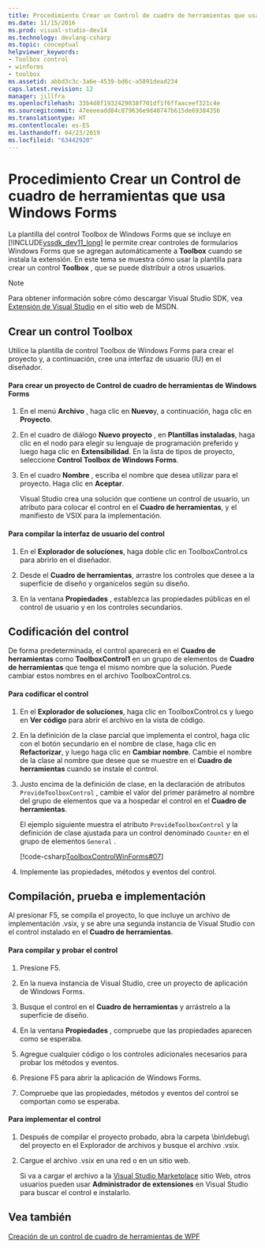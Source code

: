 ```yaml
---
title: Procedimiento Crear un Control de cuadro de herramientas que usa Windows Forms | Documentos de Microsoft
ms.date: 11/15/2016
ms.prod: visual-studio-dev14
ms.technology: devlang-csharp
ms.topic: conceptual
helpviewer_keywords:
- Toolbox control
- winforms
- toolbox
ms.assetid: abbd3c3c-3a6e-4539-bd6c-a5891dead234
caps.latest.revision: 12
manager: jillfra
ms.openlocfilehash: 33b4d8f1932429838f701df1f6ffaaceef321c4e
ms.sourcegitcommit: 47eeeeadd84c879636e9d48747b615de69384356
ms.translationtype: HT
ms.contentlocale: es-ES
ms.lasthandoff: 04/23/2019
ms.locfileid: "63442920"
---
```

# <a name="how-to-create-a-toolbox-control-that-uses-windows-forms"></a>Procedimiento Crear un Control de cuadro de herramientas que usa Windows Forms
La plantilla del control Toolbox de Windows Forms que se incluye en [!INCLUDE[vssdk_dev11_long](../includes/vssdk-dev11-long-md.md)] le permite crear controles de formularios Windows Forms que se agregan automáticamente a **Toolbox** cuando se instala la extensión. En este tema se muestra cómo usar la plantilla para crear un control **Toolbox** , que se puede distribuir a otros usuarios.  
  
> [!NOTE]
> Para obtener información sobre cómo descargar Visual Studio SDK, vea [Extensión de Visual Studio](http://go.microsoft.com/fwlink/?linkid=121964) en el sitio web de MSDN.  
  
## <a name="creating-a-toolbox-control"></a>Crear un control Toolbox  
 Utilice la plantilla de control Toolbox de Windows Forms para crear el proyecto y, a continuación, cree una interfaz de usuario (IU) en el diseñador.  
  
#### <a name="to-create-a-windows-forms-toolbox-control-project"></a>Para crear un proyecto de Control de cuadro de herramientas de Windows Forms  
  
1. En el menú **Archivo** , haga clic en **Nuevo**y, a continuación, haga clic en **Proyecto**.  
  
2. En el cuadro de diálogo **Nuevo proyecto** , en **Plantillas instaladas**, haga clic en el nodo para elegir su lenguaje de programación preferido y luego haga clic en **Extensibilidad**. En la lista de tipos de proyecto, seleccione **Control Toolbox de Windows Forms**.  
  
3. En el cuadro **Nombre** , escriba el nombre que desea utilizar para el proyecto. Haga clic en **Aceptar**.  
  
     Visual Studio crea una solución que contiene un control de usuario, un atributo para colocar el control en el **Cuadro de herramientas**, y el manifiesto de VSIX para la implementación.  
  
#### <a name="to-build-the-control-ui"></a>Para compilar la interfaz de usuario del control  
  
1. En el **Explorador de soluciones**, haga doble clic en ToolboxControl.cs para abrirlo en el diseñador.  
  
2. Desde el **Cuadro de herramientas**, arrastre los controles que desee a la superficie de diseño y organícelos según su diseño.  
  
3. En la ventana **Propiedades** , establezca las propiedades públicas en el control de usuario y en los controles secundarios.  
  
## <a name="coding-the-control"></a>Codificación del control  
 De forma predeterminada, el control aparecerá en el **Cuadro de herramientas** como **ToolboxControl1** en un grupo de elementos de **Cuadro de herramientas** que tenga el mismo nombre que la solución. Puede cambiar estos nombres en el archivo ToolboxControl.cs.  
  
#### <a name="to-code-the-control"></a>Para codificar el control  
  
1. En el **Explorador de soluciones**, haga clic en ToolboxControl.cs y luego en **Ver código** para abrir el archivo en la vista de código.  
  
2. En la definición de la clase parcial que implementa el control, haga clic con el botón secundario en el nombre de clase, haga clic en **Refactorizar**, y luego haga clic en **Cambiar nombre**. Cambie el nombre de la clase al nombre que desee que se muestre en el **Cuadro de herramientas** cuando se instale el control.  
  
3. Justo encima de la definición de clase, en la declaración de atributos `ProvideToolboxControl` , cambie el valor del primer parámetro al nombre del grupo de elementos que va a hospedar el control en el **Cuadro de herramientas**.  
  
     El ejemplo siguiente muestra el atributo `ProvideToolboxControl` y la definición de clase ajustada para un control denominado `Counter` en el grupo de elementos `General` .  
  
     [!code-csharp[ToolboxControlWinForms#07](../snippets/csharp/VS_Snippets_VSSDK/toolboxcontrolwinforms/cs/toolboxcontrol.cs#07)]  
  
4. Implemente las propiedades, métodos y eventos del control.  
  
## <a name="building-testing-and-deployment"></a>Compilación, prueba e implementación  
 Al presionar F5, se compila el proyecto, lo que incluye un archivo de implementación .vsix, y se abre una segunda instancia de Visual Studio con el control instalado en el **Cuadro de herramientas**.  
  
#### <a name="to-build-and-test-the-control"></a>Para compilar y probar el control  
  
1. Presione F5.  
  
2. En la nueva instancia de Visual Studio, cree un proyecto de aplicación de Windows Forms.  
  
3. Busque el control en el **Cuadro de herramientas** y arrástrelo a la superficie de diseño.  
  
4. En la ventana **Propiedades** , compruebe que las propiedades aparecen como se esperaba.  
  
5. Agregue cualquier código o los controles adicionales necesarios para probar los métodos y eventos.  
  
6. Presione F5 para abrir la aplicación de Windows Forms.  
  
7. Compruebe que las propiedades, métodos y eventos del control se comportan como se esperaba.  
  
#### <a name="to-deploy-the-control"></a>Para implementar el control  
  
1. Después de compilar el proyecto probado, abra la carpeta \bin\debug\ del proyecto en el Explorador de archivos y busque el archivo .vsix.  
  
2. Cargue el archivo .vsix en una red o en un sitio web.  
  
     Si va a cargar el archivo a la [Visual Studio Marketplace](https://marketplace.visualstudio.com/) sitio Web, otros usuarios pueden usar **Administrador de extensiones** en Visual Studio para buscar el control e instalarlo.  
  
## <a name="see-also"></a>Vea también  
 [Creación de un control de cuadro de herramientas de WPF](../extensibility/creating-a-wpf-toolbox-control.md)